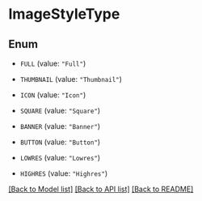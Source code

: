 # ImageStyleType

## Enum


* `FULL` (value: `"Full"`)

* `THUMBNAIL` (value: `"Thumbnail"`)

* `ICON` (value: `"Icon"`)

* `SQUARE` (value: `"Square"`)

* `BANNER` (value: `"Banner"`)

* `BUTTON` (value: `"Button"`)

* `LOWRES` (value: `"Lowres"`)

* `HIGHRES` (value: `"Highres"`)


[[Back to Model list]](../README.md#documentation-for-models) [[Back to API list]](../README.md#documentation-for-api-endpoints) [[Back to README]](../README.md)



